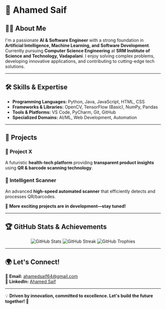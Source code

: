 # 🚀 Ahamed Saif

## 👨‍💻 About Me
I'm a passionate **AI & Software Engineer** with a strong foundation in **Artificial Intelligence, Machine Learning, and Software Development**. Currently pursuing **Computer Science Engineering** at **SRM Institute of Science and Technology, Vadapalani**. I enjoy solving complex problems, developing innovative applications, and contributing to cutting-edge tech solutions.

---
## 🛠 Skills & Expertise
- **Programming Languages:** Python, Java, JavaScript, HTML, CSS  
- **Frameworks & Libraries:** OpenCV, TensorFlow (Basic), NumPy, Pandas  
- **Tools & Platforms:** VS Code, PyCharm, Git, GitHub  
- **Specialized Domains:** AI/ML, Web Development, Automation

---
## 🚀 Projects
### 🔹 **Project X**
A futuristic **health-tech platform** providing **transparent product insights** using **QR & barcode scanning technology**.

### 🔹 **Intelligent Scanner**
An advanced **high-speed automated scanner** that efficiently detects and processes QR/barcodes.

📌 **More exciting projects are in development—stay tuned!**

---
## 🏆 GitHub Stats & Achievements
<p align="center">
  <img src="https://github-readme-stats.vercel.app/api?username=AhamedSaif&show_icons=true&theme=dark" alt="GitHub Stats" />
  <img src="https://github-readme-streak-stats.herokuapp.com/?user=AhamedSaif&theme=dark" alt="GitHub Streak" />
  <img src="https://github-profile-trophy.vercel.app/?username=AhamedSaif&theme=darkhub&no-frame=true&margin-w=15" alt="GitHub Trophies" />
</p>

---
## 🌍 Let's Connect!
📧 **Email:** [ahamedsaif64@gmail.com](mailto:ahamedsaif64@gmail.com)  
🔗 **LinkedIn:** [Ahamed Saif](https://www.linkedin.com/in/ahamed-saif-394858291/)

---
💡 **Driven by innovation, committed to excellence. Let's build the future together!** 🚀
